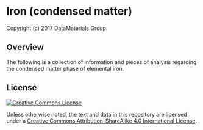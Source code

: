 # Iron (condensed matter)

Copyright (c) 2017 DataMaterials Group.

## Overview

The following is a collection of information and pieces of analysis regarding the condensed matter phase of elemental iron.

## License

[![Creative Commons License][cc-by-sa-logo]][license]

Unless otherwise noted, the text and data in this repository are licensed under a [Creative Commons Attribution-ShareAlike 4.0 International License][license].

<!-- Implicit links -->

[license]:       https://creativecommons.org/licenses/by-sa/4.0/
[cc-by-sa-logo]: https://i.creativecommons.org/l/by-sa/4.0/88x31.png 
